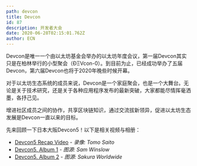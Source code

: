 ```yaml
---
path: devcon
title: Devcon
id: 87
description: 开发者大会
date: 2020-06-28T02:15:01.762Z
author: ECN
---
```


Devcon是唯一一个由以太坊基金会举办的以太坊年度会议，第一届Devcon其实只是在柏林举行的小型聚会（ÐΞVcon-0）。到目前为止，已经成功举办了五届Devcon，第六届Devcon也将于2020年晚些时候开幕。

对于以太坊生态系统的成员来说，Devcon是一个家庭聚会，也是一个大舞台。无论是关于技术研究，还是关于各种应用程序发布的最新突破，大家都能尽情挥毫洒墨，各抒己见。

增进社区成员之间的协作，共享区块链知识，通过交流拔新领异，促进以太坊生态发展是Devcon一直以来的目标。

先来回顾一下日本大阪Devcon5！以下是相关视频与相册：

* [Devcon5 Recap Video](https://www.youtube.com/watch?v=wNCKJtGuL5g&feature=youtu.be) - _录像: Tomo Saito_
* [Devcon5, Album 1](https://imgur.com/a/CHdfeCS) - _图源: Sam Winslow_
* [Devcon5, Album 2](https://imgur.com/a/fujb1o2) - _图源: Sakura Worldwide_




